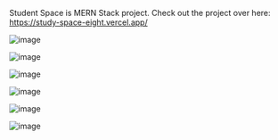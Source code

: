 Student Space is MERN Stack project.
Check out the project over here: https://study-space-eight.vercel.app/


![image](https://github.com/user-attachments/assets/56dbe5b6-a36b-4330-8706-685d60641d0c)

![image](https://github.com/user-attachments/assets/93597c97-9835-4f37-9194-01e4c751e7f9)

![image](https://github.com/user-attachments/assets/0e41256d-d273-45f5-b602-1ff73ec48a54)

![image](https://github.com/user-attachments/assets/27b0a481-1207-46b1-8db4-f6eeee947295)

![image](https://github.com/user-attachments/assets/13a16564-1334-4fd0-be7f-875ea4c05a5e)

![image](https://github.com/user-attachments/assets/d0777919-f22c-4947-8bc0-7fdc67f6da20)





